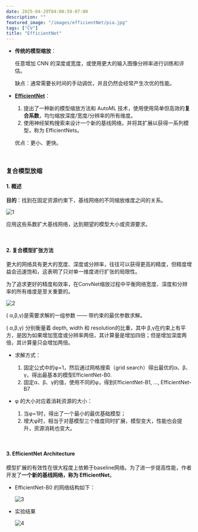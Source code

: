 ```yaml
---
date: 2025-04-29T04:00:59-07:00
description: ""
featured_image: "/images/efficientNet/pia.jpg"
tags: ["CV"]
title: "EfficientNet"
---
```


+ **传统的模型缩放**：

  任意增加 CNN 的深度或宽度，或使用更大的输入图像分辨率进行训练和评估。

  缺点：通常需要长时间的手动调优，并且仍然会经常产生次优的性能。

+ **[EfficientNet](https://arxiv.org/abs/1905.11946)**：

  1. 提出了一种新的模型缩放方法和 AutoML 技术，使用使用简单但高效的**复合系数**，均匀缩放深度/宽度/分辨率的所有维度。
  2. 使用神经架构搜索来设计一个新的基线网络，并将其扩展以获得一系列模型，称为 EfficientNets。

  优点：更小、更快。

&nbsp;

### 复合模型放缩

#### 1. 概述

**目的**：找到在固定资源约束下，基线网络的不同缩放维度之间的关系。

![1](/images/efficientNet/1.png)

<!--more-->

应用这些系数扩大基线网络，达到期望的模型大小或资源要求。

&nbsp;

#### 2. 复合模型扩张方法

更大的网络具有更大的宽度、深度或分辨率，往往可以获得更高的精度，但精度增益会迅速饱和，这表明了只对单一维度进行扩张的局限性。

为了追求更好的精度和效率，在ConvNet缩放过程中平衡网络宽度、深度和分辨率的所有维度是至关重要的。

![2](/images/efficientNet/2.png)

( α,β,γ)是需要求解的一组参数 —— 带约束的最优参数求解。

( α,β,γ) 分别衡量着 depth, width 和 resolution的比重，其中 β,γ在约束上有平方，是因为如果增加宽度或分辨率两倍，其计算量是增加四倍；但是增加深度两倍，其计算量只会增加两倍。

+ 求解方式：
  1. 固定公式中的φ=1，然后通过网格搜索（grid search）得出最优的α、β、γ，得出最基本的模型EfficientNet-B0.
  2. 固定α、β、γ的值，使用不同的φ，得到EfficientNet-B1, ..., EfficientNet-B7

+ φ 的大小对应着消耗资源的大小： 
  1. 当φ=1时，得出了一个最小的最优基础模型；
  2. 增大φ时，相当于对基模型三个维度同时扩展，模型变大，性能也会提升，资源消耗也变大。

&nbsp;

####  3. EfficientNet Architecture

模型扩展的有效性在很大程度上依赖于baseline网络。为了进一步提高性能，作者开发了**一个新的基线网络，称为 EfficientNet**。

+ EfficientNet-B0 的网络结构如下：

  ![3](/images/efficientNet/3.png)

+ 实验结果

  ![4](/images/efficientNet/4.png)

